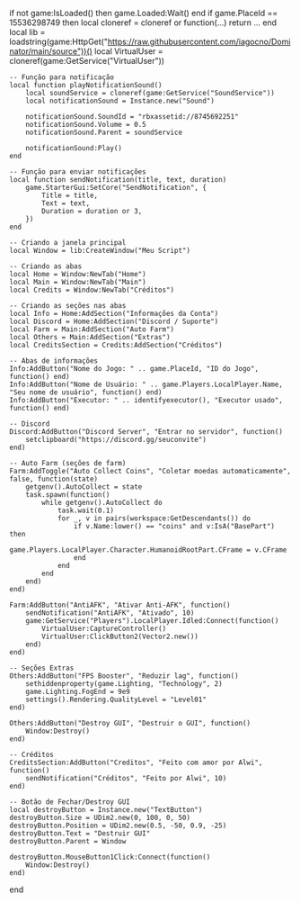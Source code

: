 if not game:IsLoaded() then game.Loaded:Wait() end
if game.PlaceId == 15536298749 then
    local cloneref = cloneref or function(...) return ... end
    local lib = loadstring(game:HttpGet("https://raw.githubusercontent.com/iagocno/Dominator/main/source"))()
    local VirtualUser = cloneref(game:GetService("VirtualUser"))

    -- Função para notificação
    local function playNotificationSound()
        local soundService = cloneref(game:GetService("SoundService"))
        local notificationSound = Instance.new("Sound")

        notificationSound.SoundId = "rbxassetid://8745692251"
        notificationSound.Volume = 0.5
        notificationSound.Parent = soundService

        notificationSound:Play()
    end

    -- Função para enviar notificações
    local function sendNotification(title, text, duration)
        game.StarterGui:SetCore("SendNotification", {
            Title = title,
            Text = text,
            Duration = duration or 3,
        })
    end

    -- Criando a janela principal
    local Window = lib:CreateWindow("Meu Script")

    -- Criando as abas
    local Home = Window:NewTab("Home")
    local Main = Window:NewTab("Main")
    local Credits = Window:NewTab("Créditos")

    -- Criando as seções nas abas
    local Info = Home:AddSection("Informações da Conta")
    local Discord = Home:AddSection("Discord / Suporte")
    local Farm = Main:AddSection("Auto Farm")
    local Others = Main:AddSection("Extras")
    local CreditsSection = Credits:AddSection("Créditos")

    -- Abas de informações
    Info:AddButton("Nome do Jogo: " .. game.PlaceId, "ID do Jogo", function() end)
    Info:AddButton("Nome de Usuário: " .. game.Players.LocalPlayer.Name, "Seu nome de usuário", function() end)
    Info:AddButton("Executor: " .. identifyexecutor(), "Executor usado", function() end)

    -- Discord
    Discord:AddButton("Discord Server", "Entrar no servidor", function()
        setclipboard("https://discord.gg/seuconvite")
    end)

    -- Auto Farm (seções de farm)
    Farm:AddToggle("Auto Collect Coins", "Coletar moedas automaticamente", false, function(state)
        getgenv().AutoCollect = state
        task.spawn(function()
            while getgenv().AutoCollect do
                task.wait(0.1)
                for _, v in pairs(workspace:GetDescendants()) do
                    if v.Name:lower() == "coins" and v:IsA("BasePart") then
                        game.Players.LocalPlayer.Character.HumanoidRootPart.CFrame = v.CFrame
                    end
                end
            end
        end)
    end)

    Farm:AddButton("AntiAFK", "Ativar Anti-AFK", function()
        sendNotification("AntiAFK", "Ativado", 10)
        game:GetService("Players").LocalPlayer.Idled:Connect(function()
            VirtualUser:CaptureController()
            VirtualUser:ClickButton2(Vector2.new())
        end)
    end)

    -- Seções Extras
    Others:AddButton("FPS Booster", "Reduzir lag", function()
        sethiddenproperty(game.Lighting, "Technology", 2)
        game.Lighting.FogEnd = 9e9
        settings().Rendering.QualityLevel = "Level01"
    end)

    Others:AddButton("Destroy GUI", "Destruir o GUI", function()
        Window:Destroy()
    end)

    -- Créditos
    CreditsSection:AddButton("Creditos", "Feito com amor por Alwi", function()
        sendNotification("Créditos", "Feito por Alwi", 10)
    end)
    
    -- Botão de Fechar/Destroy GUI
    local destroyButton = Instance.new("TextButton")
    destroyButton.Size = UDim2.new(0, 100, 0, 50)
    destroyButton.Position = UDim2.new(0.5, -50, 0.9, -25)
    destroyButton.Text = "Destruir GUI"
    destroyButton.Parent = Window

    destroyButton.MouseButton1Click:Connect(function()
        Window:Destroy()
    end)

end
